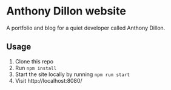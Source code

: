 # Anthony Dillon website
A portfolio and blog for a quiet developer called Anthony Dillon.

## Usage
1. Clone this repo
2. Run `npm install`
3. Start the site locally by running `npm run start`
4. Visit http://localhost:8080/
